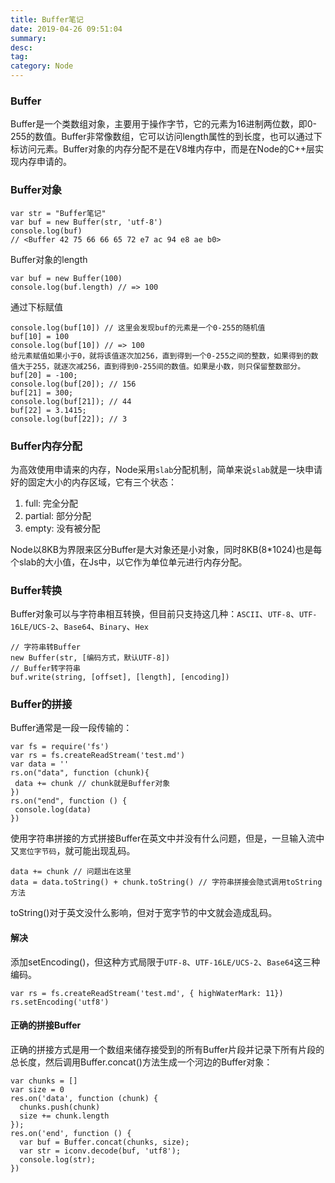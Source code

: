 ```yaml
---
title: Buffer笔记
date: 2019-04-26 09:51:04
summary: 
desc: 
tag: 
category: Node
---
```


### Buffer
Buffer是一个类数组对象，主要用于操作字节，它的元素为16进制两位数，即0-255的数值。Buffer非常像数组，它可以访问length属性的到长度，也可以通过下标访问元素。Buffer对象的内存分配不是在V8堆内存中，而是在Node的C++层实现内存申请的。

### Buffer对象
```
var str = "Buffer笔记" 
var buf = new Buffer(str, 'utf-8')
console.log(buf)
// <Buffer 42 75 66 66 65 72 e7 ac 94 e8 ae b0>
```

Buffer对象的length
```
var buf = new Buffer(100)
console.log(buf.length) // => 100
```

通过下标赋值
```
console.log(buf[10]) // 这里会发现buf的元素是一个0-255的随机值
buf[10] = 100
console.log(buf[10]) // => 100
给元素赋值如果小于0，就将该值逐次加256，直到得到一个0-255之间的整数，如果得到的数值大于255，就逐次减256，直到得到0-255间的数值。如果是小数，则只保留整数部分。
buf[20] = -100; 
console.log(buf[20]); // 156 
buf[21] = 300; 
console.log(buf[21]); // 44 
buf[22] = 3.1415; 
console.log(buf[22]); // 3
```

### Buffer内存分配
为高效使用申请来的内存，Node采用`slab`分配机制，简单来说`slab`就是一块申请好的固定大小的内存区域，它有三个状态：
1. full: 完全分配
2. partial: 部分分配
3. empty: 没有被分配

Node以8KB为界限来区分Buffer是大对象还是小对象，同时8KB(8*1024)也是每个slab的大小值，在Js中，以它作为单位单元进行内存分配。

### Buffer转换
Buffer对象可以与字符串相互转换，但目前只支持这几种：`ASCII`、`UTF-8`、`UTF-16LE/UCS-2`、`Base64`、`Binary`、`Hex`

```
// 字符串转Buffer
new Buffer(str, [编码方式，默认UTF-8])
// Buffer转字符串
buf.write(string, [offset], [length], [encoding])
```

### Buffer的拼接
Buffer通常是一段一段传输的：
```
var fs = require('fs')
var rs = fs.createReadStream('test.md')
var data = ''
rs.on("data", function (chunk){ 
 data += chunk // chunk就是Buffer对象
})
rs.on("end", function () { 
 console.log(data)
})
```
使用字符串拼接的方式拼接Buffer在英文中并没有什么问题，但是，一旦输入流中又`宽位字节码`，就可能出现乱码。
```
data += chunk // 问题出在这里
data = data.toString() + chunk.toString() // 字符串拼接会隐式调用toString方法
```
toString()对于英文没什么影响，但对于宽字节的中文就会造成乱码。

#### 解决
添加setEncoding()，但这种方式局限于`UTF-8`、`UTF-16LE/UCS-2`、`Base64`这三种编码。
```
var rs = fs.createReadStream('test.md', { highWaterMark: 11})
rs.setEncoding('utf8')
```
#### 正确的拼接Buffer
正确的拼接方式是用一个数组来储存接受到的所有Buffer片段并记录下所有片段的总长度，然后调用Buffer.concat()方法生成一个河边的Buffer对象：
```
var chunks = []
var size = 0
res.on('data', function (chunk) {
  chunks.push(chunk)
  size += chunk.length
}); 
res.on('end', function () {
  var buf = Buffer.concat(chunks, size); 
  var str = iconv.decode(buf, 'utf8'); 
  console.log(str); 
})
```